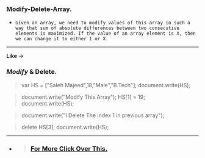 ### Modify-Delete-Array.
* ``Given an array, we need to modify values of this array in such a way that sum of absolute differences between two consecutive elements is maximized. If the value of an array element is X, then we can change it to either 1 or X. ``
---
__Like__ ->
### _Modify_ & Delete.

> var HS = ["Saleh Majeed",18,"Male","B.Tech"];
 document.write(HS);

 > document.write("Modify This Array");
 HS[1] = 19;
 document.write(HS);
 
 > document.write("I Delete The index 1 in previous array");
 
 >delete HS[3];
 document.write(HS);
 ---

 * > ### [For More Click Over This.](../Js/modify-delete-array.js)
